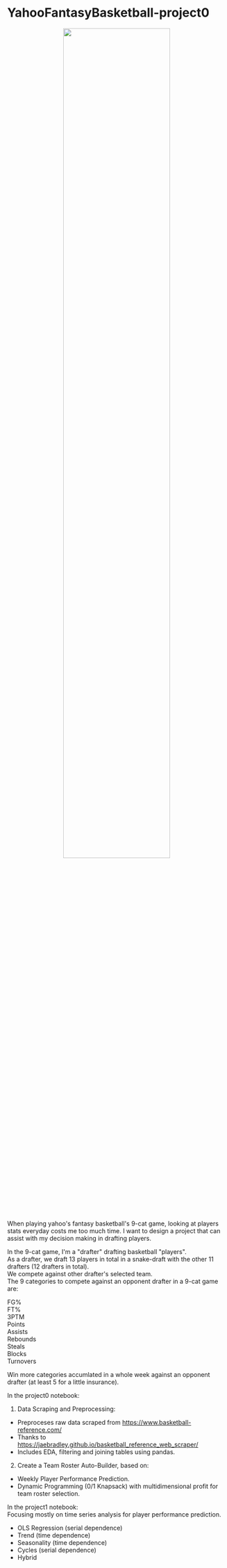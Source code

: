 # YahooFantasyBasketball-project0
<p align="center">
<img align="center" src="https://github.com/josephj1o4e1/YahooFantasyBasketball-project0/assets/13396370/a4b407c7-6d8d-4120-b191-17bc4f43b0b9" width="70%" height="70%">  
</p>

When playing yahoo's fantasy basketball's 9-cat game, looking at players stats everyday costs me too much time. I want to design a project that can assist with my decision making in drafting players. 

In the 9-cat game, I'm a "drafter" drafting basketball "players".  
As a drafter, we draft 13 players in total in a snake-draft with the other 11 drafters (12 drafters in total).  
We compete against other drafter's selected team.  
The 9 categories to compete against an opponent drafter in a 9-cat game are:  
  
FG%  
FT%  
3PTM  
Points  
Assists  
Rebounds  
Steals  
Blocks  
Turnovers  
  
Win more categories accumlated in a whole week against an opponent drafter (at least 5 for a little insurance).  


In the project0 notebook:  
  
1. Data Scraping and Preprocessing:
- Preproceses raw data scraped from https://www.basketball-reference.com/  
- Thanks to https://jaebradley.github.io/basketball_reference_web_scraper/  
- Includes EDA, filtering and joining tables using pandas.  
2. Create a Team Roster Auto-Builder, based on:  
- Weekly Player Performance Prediction.  
- Dynamic Programming (0/1 Knapsack) with multidimensional profit for team roster selection.


In the project1 notebook:  
Focusing mostly on time series analysis for player performance prediction.  
- OLS Regression (serial dependence)
- Trend (time dependence)
- Seasonality (time dependence)
- Cycles (serial dependence)
- Hybrid
